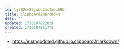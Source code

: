 ```yaml
---
id: tjs92xv29jwbc2mc3xeu69b
title: Clipboard2markdown
desc: ''
updated: 1736187822829
created: 1736187811775
---
```


- https://euangoddard.github.io/clipboard2markdown/

